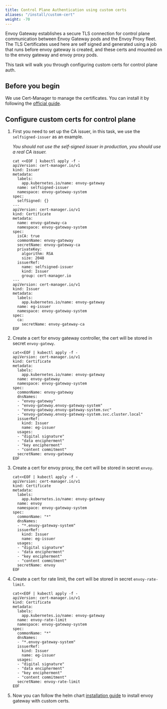 ```yaml
---
title: Control Plane Authentication using custom certs
aliases: "/install/custom-cert"
weight: -70
---
```


Envoy Gateway establishes a secure TLS connection for control plane communication between Envoy Gateway pods and the Envoy Proxy fleet. The TLS Certificates used here are self signed and generated using a job that runs before envoy gateway is created, and these certs and mounted on to the envoy gateway and envoy proxy pods. 

This task will walk you through configuring custom certs for control plane auth.

## Before you begin

We use Cert-Manager to manage the certificates. You can install it by following the [official guide](https://cert-manager.io/docs/installation/kubernetes/).

## Configure custom certs for control plane

1. First you need to set up the CA issuer, in this task, we use the `selfsigned-issuer` as an example.

   *You should not use the self-signed issuer in production, you should use a real CA issuer.*

   ```shell
   cat <<EOF | kubectl apply -f -
   apiVersion: cert-manager.io/v1
   kind: Issuer
   metadata:
     labels:
       app.kubernetes.io/name: envoy-gateway
     name: selfsigned-issuer
     namespace: envoy-gateway-system
   spec:
     selfSigned: {}
   ---
   apiVersion: cert-manager.io/v1
   kind: Certificate
   metadata:
     name: envoy-gateway-ca
     namespace: envoy-gateway-system
   spec:
     isCA: true
     commonName: envoy-gateway
     secretName: envoy-gateway-ca
     privateKey:
       algorithm: RSA
       size: 2048
     issuerRef:
       name: selfsigned-issuer
       kind: Issuer
       group: cert-manager.io
   ---
   apiVersion: cert-manager.io/v1
   kind: Issuer
   metadata:
     labels:
       app.kubernetes.io/name: envoy-gateway
     name: eg-issuer
     namespace: envoy-gateway-system
   spec:
     ca:
       secretName: envoy-gateway-ca
   EOF
   ```

2. Create a cert for envoy gateway controller, the cert will be stored in secret `envoy-gatewy`.

   ```shell
   cat<<EOF | kubectl apply -f -
   apiVersion: cert-manager.io/v1
   kind: Certificate
   metadata:
     labels:
       app.kubernetes.io/name: envoy-gateway
     name: envoy-gateway
     namespace: envoy-gateway-system
   spec:
     commonName: envoy-gateway
     dnsNames:
     - "envoy-gateway"
     - "envoy-gateway.envoy-gateway-system"
     - "envoy-gateway.envoy-gateway-system.svc"
     - "envoy-gateway.envoy-gateway-system.svc.cluster.local"
     issuerRef:
       kind: Issuer
       name: eg-issuer
     usages:
     - "digital signature"
     - "data encipherment"
     - "key encipherment"
     - "content commitment"
     secretName: envoy-gateway
   EOF
   ```

3. Create a cert for envoy proxy, the cert will be stored in secret `envoy`.

   ```shell
   cat<<EOF | kubectl apply -f -
   apiVersion: cert-manager.io/v1
   kind: Certificate
   metadata:
     labels:
       app.kubernetes.io/name: envoy-gateway
     name: envoy
     namespace: envoy-gateway-system
   spec:
     commonName: "*"
     dnsNames:
     - "*.envoy-gateway-system"
     issuerRef:
       kind: Issuer
       name: eg-issuer
     usages:
     - "digital signature"
     - "data encipherment"
     - "key encipherment"
     - "content commitment"
     secretName: envoy
   EOF
   ```

4. Create a cert for rate limit, the cert will be stored in secret `envoy-rate-limit`.

   ```shell
   cat<<EOF | kubectl apply -f -
   apiVersion: cert-manager.io/v1
   kind: Certificate
   metadata:
     labels:
       app.kubernetes.io/name: envoy-gateway
     name: envoy-rate-limit
     namespace: envoy-gateway-system
   spec:
     commonName: "*"
     dnsNames:
     - "*.envoy-gateway-system"
     issuerRef:
       kind: Issuer
       name: eg-issuer
     usages:
     - "digital signature"
     - "data encipherment"
     - "key encipherment"
     - "content commitment"
     secretName: envoy-rate-limit
   EOF
   ```

5. Now you can follow the helm chart [installation guide](../install-helm) to install envoy gateway with custom certs.
